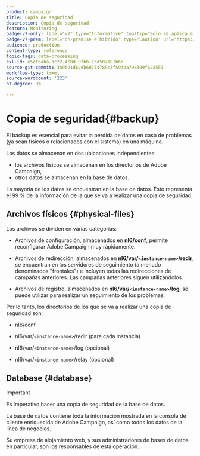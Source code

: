 ```yaml
---
product: campaign
title: Copia de seguridad
description: Copia de seguridad
feature: Monitoring
badge-v7-only: label="v7" type="Informative" tooltip="Solo se aplica a Campaign Classic v7"
badge-v7-prem: label="on-premise e híbrido" type="Caution" url="https://experienceleague.adobe.com/docs/campaign-classic/using/installing-campaign-classic/architecture-and-hosting-models/hosting-models-lp/hosting-models.html?lang=es" tooltip="Se aplica solo a implementaciones On-premise e híbridas"
audience: production
content-type: reference
topic-tags: data-processing
exl-id: e5ef6aba-dc22-4c8d-9fbb-13d507181b65
source-git-commit: 3a9b21d626b60754789c3f594ba798309f62a553
workflow-type: tm+mt
source-wordcount: '223'
ht-degree: 9%

---
```


# Copia de seguridad{#backup}

El backup es esencial para evitar la pérdida de datos en caso de problemas (ya sean físicos o relacionados con el sistema) en una máquina.

Los datos se almacenan en dos ubicaciones independientes:

* los archivos físicos se almacenan en los directorios de Adobe Campaign,
* otros datos se almacenan en la base de datos.

La mayoría de los datos se encuentran en la base de datos. Esto representa el 99 % de la información de la que se va a realizar una copia de seguridad.

## Archivos físicos {#physical-files}

Los archivos se dividen en varias categorías:

* Archivos de configuración, almacenados en **nl6/conf**, permite reconfigurar Adobe Campaign muy rápidamente.

* Archivos de redirección, almacenados en  **nl6/var/`<instance-name>`/redir**, se encuentran en los servidores de seguimiento (a menudo denominados &quot;frontales&quot;) e incluyen todas las redirecciones de campañas anteriores. Las campañas anteriores siguen utilizándolos.

* Archivos de registro, almacenados en **nl6/var/`<instance-name>`/log**, se puede utilizar para realizar un seguimiento de los problemas.

Por lo tanto, los directorios de los que se va a realizar una copia de seguridad son:

* nl6/conf

* nl6/var/`<instance-name>`/redir (para cada instancia)

* nl6/var/`<instance-name>`/log (opcional)

* nl6/var/`<instance-name>`/relay (opcional)


## Database {#database}

>[!IMPORTANT]
>
>Es imperativo hacer una copia de seguridad de la base de datos.


La base de datos contiene toda la información mostrada en la consola de cliente enriquecida de Adobe Campaign, así como todos los datos de la línea de negocios.

Su empresa de alojamiento web, y sus administradores de bases de datos en particular, son los responsables de esta operación.
